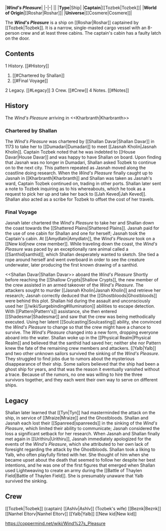 

|***Wind's Pleasure***|
|-|-|
||
|**Type**|Ship|
|**Captain**|[[Tozbek\|Tozbek]]|
|**World of Origin**|[[Roshar\|Roshar]]|
|**Universe**|[[Cosmere\|Cosmere]]|

The ***Wind's Pleasure*** is a ship on [[Roshar\|Roshar]] captained by [[Tozbek\|Tozbek]].
It is a narrow, single-masted cargo vessel with an 8-person crew and at least three cabins. The captain's cabin has a faulty latch on the door.

## Contents

1 History. [[#History]] 

1. [[#Chartered by Shallan]] 
1. [[#Final Voyage]] 


2 Legacy. [[#Legacy]] 
3 Crew. [[#Crew]] 
4 Notes. [[#Notes]] 


## History
  The *Wind's Pleasure* arriving in <<Kharbranth\|Kharbranth>>
### Chartered by Shallan
The *Wind's Pleasure* was chartered by [[Shallan Davar\|Shallan Davar]] in 1173 to take her to [[Dumadari\|Dumadari]] to meet [[Jasnah Kholin\|Jasnah Kholin]]. Captain Tozbek noted that he was indebted to [[House Davar\|House Davar]] and was happy to have Shallan on board. Upon finding that Jasnah was no longer in Dumadari, Shallan asked Tozbek to continue on to the next city. This pattern repeated as Jasnah moved along the coastline doing research. When the *Wind's Pleasure* finally caught up to Jasnah in [[Kharbranth\|Kharbranth]] and Shallan was taken as Jasnah's ward, Captain Tozbek continued on, trading in other ports. Shallan later sent a note to Tozbek inquiring as to his whereabouts, which he took as a request to pick her up and take her back to [[Jah Keved\|Jah Keved]]. Shallan also acted as a scribe for Tozbek to offset the cost of her travels.

### Final Voyage
Jasnah later chartered the *Wind's Pleasure* to take her and Shallan down the coast towards the [[Shattered Plains\|Shattered Plains]]. Jasnah paid for the use of one cabin for Shallan and one for herself; Jasnah took the Captain's cabin. At [[Amydlatn\|Amydlatn]], the *Wind's Pleasure* took on a [[New kid\|new crew member]]. While traveling down the coast, the *Wind's Pleasure* was paced by an exceptionally rare animal called a [[Santhid\|santhid]], which Shallan desperately wanted to sketch. She tied a rope around herself and went overboard in order to see the creature underwater, later producing the first known drawing of a santhid.

  <<Shallan Davar\|Shallan Davar>> aboard the *Wind's Pleasure*
Shortly before reaching the [[Shallow Crypts\|Shallow Crypts]], the new member of the crew assisted in an armed takeover of the *Wind's Pleasure*. The attackers sought to murder [[Jasnah Kholin\|Jasnah Kholin]] and retrieve her research; Jasnah correctly deduced that the [[Ghostbloods\|Ghostbloods]] were behind this plot. Shallan hid during the assault and unconsciously used her [[/wiki/Surgebinding#Illumination]] abilities to escape detection. With [[Pattern\|Pattern's]] assistance, she then entered [[Shadesmar\|Shadesmar]] and saw that the crew was being methodically executed. Using her latent [[Soulcasting\|Soulcasting]] ability, she convinced the *Wind's Pleasure* to change so that the crew might have a chance to survive. The *Wind's Pleasure* changed into a new form, dropping everyone aboard into the water. Shallan woke up in the [[Physical Realm\|Physical Realm]] and believed that the santhid had saved her; neither she nor Pattern knew the fate of the remaining crew members and attackers.
[[Yalb\|Yalb]] and two other unknown sailors survived the sinking of the *Wind's Pleasure*. They struggled to find jobs due to rumors about the mysterious disappearance of their ship. Some sailors believed that the ship had been a ghost ship for years, and that was the reason it eventually vanished without a trace. Because of the rumors, no one was willing to hire the three survivors together, and they each went their own way to serve on different ships.

## Legacy
Shallan later learned that [[Tyn\|Tyn]] had masterminded the attack on the ship, in service of [[Mraize\|Mraize]] and the Ghostbloods.
Shallan and Jasnah each lost their [[Spanreed\|spanreeds]] in the sinking of the *Wind's Pleasure*, which limited their ability to communicate; Jasnah considered the loss a significant setback for her research. When Jasnah and Shallan finally met again in [[Urithiru\|Urithiru]], Jasnah immediately apologized for the events of the *Wind's Pleasure*, which she attributed to her own lack of foresight regarding the attack by the Ghostbloods.
Shallan took a liking to Yalb, who often playfully flirted with her. She thought of him when she became upset about the death that seemed to follow her despite her best intentions, and he was one of the first figures that emerged when Shallan used Lightweaving to create an army during the [[Battle of Thaylen Field\|Battle of Thaylen Field]]. She is presumably unaware that Yalb survived the sinking.

## Crew
[[Tozbek\|Tozbek]] (captain)
[[Ashlv\|Ashlv]] (Tozbek's wife)
[[Beznk\|Beznk]]
[[Nanhel Eltorv\|Nanhel Eltorv]]
[[Yalb\|Yalb]]
[[New kid\|New kid]]


https://coppermind.net/wiki/Wind%27s_Pleasure
